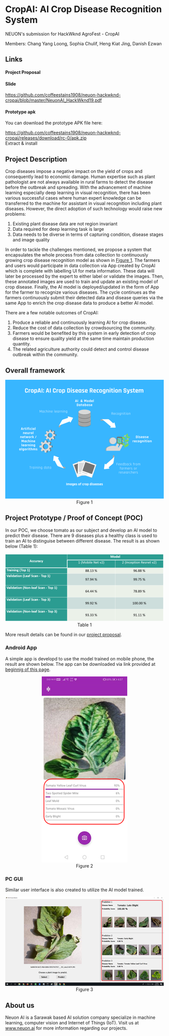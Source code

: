 # CropAI: AI Crop Disease Recognition System
NEUON's submission for HackWknd AgroFest - CropAI

Members: Chang Yang Loong, Sophia Chulif, Heng Kiat Jing, Danish Ezwan

## Links

#### Project Proposal

#### Slide
https://github.com/coffeestains1908/neuon-hackwknd-cropai/blob/master/NeuonAI_HackWknd19.pdf

#### Prototype apk
You can download the prototype APK file here: 

https://github.com/coffeestains1908/neuon-hackwknd-cropai/releases/download/rc-0/apk.zip  
Extract & install  


## Project Description
Crop diseases impose a negative impact on the yield of crops and consequently lead to economic damage.
Human expertise such as plant pathologist are not always available in rural farms to detect the disease before the outbreak and spreading.
With the advancement of machine learning especially deep learning in visual recognition, there has been various successful cases where human expert knowledge can be transferred to the machine for assistant in visual recognition including plant diseases.
However, the direct adoption of such technology would raise new problems:
1. Existing plant disease data are not region invariant
2. Data required for deep learning task is large
3. Data needs to be diverse in terms of capturing condition, disease stages and image quality
 
In order to tackle the challenges mentioned, we propose a system that encapsulates the whole process from data collection to continuously growing crop disease recognition model as shown in [Figure 1](https://github.com/coffeestains1908/neuon-hackwknd-cropai#overall-framework). The farmers and users would participate in data collection via App created by CropAI which is complete with labelling UI for meta information. These data will later be processed by the expert to either label or validate the images. Then, these annotated images are used to train and update an existing model of crop disease. Finally, the AI model is deployed/updated in the form of App for the farmer to recognize various diseases. The cycle continues as the farmers continuously submit their detected data and disease queries via the same App to enrich the crop disease data to produce a better AI model.
 
There are a few notable outcomes of CropAI:
1. Produce a reliable and continuously learning AI for crop disease.
2. Reduce the cost of data collection by crowdsourcing the community.
3. Farmers would be benefited by this system in early detection of crop disease to ensure quality yield at the same time maintain production quantity.
4. The related agriculture authority could detect and control disease outbreak within the community.


## Overall framework
<p align="center">
  <img src="overall_framework_v2.png"><br />
  Figure 1
</p>

## Project Prototype / Proof of Concept (POC)
In our POC, we choose tomato as our subject and develop an AI model to predict their disease. There are 9 diseases plus a healthy class is used to train an AI to distinguise between different disease. The result is as shown below (Table 1):
<p align="center">
  <img src="quantitative_result.png" width="600"><br />
  Table 1
</p>

More result details can be found in our [project proposal](https://github.com/coffeestains1908/neuon-hackwknd-cropai#project-proposal).

### Android App
A simple app is developd to use the model trained on mobile phone, the result are shown below. The app can be downloaded via link provided at [beginnig of this page](https://github.com/coffeestains1908/neuon-hackwknd-cropai/blob/master/README.md#prototype-apk).
<p align="center">
  <img src="cropAi_android.png"><br />
  Figure 2
</p>

### PC GUI
Similar user interface is also created to utilize the AI model trained.
<p align="center">
  <img src="cropAI_PC.png"><br />
  Figure 3
</p>

## About us
Neuon AI is a Sarawak based AI solution company specialize in machine learning, computer vision and Internet of Things (IoT). Visit us at www.neuon.ai for more information regarding our projects.
